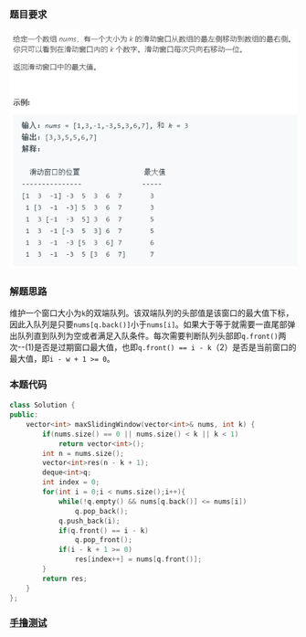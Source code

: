 ### 题目要求

![](./pic/239.png)

### 解题思路

维护一个窗口大小为`k`的双端队列。该双端队列的头部值是该窗口的最大值下标，因此入队列是只要`nums[q.back()]`小于`nums[i]`。如果大于等于就需要一直尾部弹出队列直到队列为空或者满足入队条件。每次需要判断队列头部即`q.front()`两次--(1)是否是过期窗口最大值，也即`q.front() == i - k`（2）是否是当前窗口的最大值，即`i - w + 1 >= 0`。

### 本题代码

```c++
class Solution {
public:
    vector<int> maxSlidingWindow(vector<int>& nums, int k) {
        if(nums.size() == 0 || nums.size() < k || k < 1)
            return vector<int>();
        int n = nums.size();
        vector<int>res(n - k + 1);
        deque<int>q;
        int index = 0;
        for(int i = 0;i < nums.size();i++){
            while(!q.empty() && nums[q.back()] <= nums[i])
                q.pop_back();
            q.push_back(i);
            if(q.front() == i - k)
                q.pop_front();
            if(i - k + 1 >= 0)
                res[index++] = nums[q.front()];
        }
        return res;
    }
};
```

### [手撸测试](<https://leetcode-cn.com/problems/sliding-window-maximum/>) 
